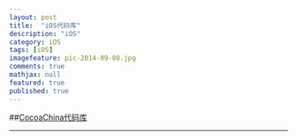 ```yaml
---
layout: post
title:  "iOS代码库"
description: "iOS"
category: iOS
tags: [iOS]
imagefeature: pic-2014-09-08.jpg
comments: true
mathjax: null
featured: true
published: true
---
```



##[CocoaChina代码库](http://code.cocoachina.com/index/4/19 )

---

